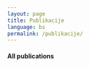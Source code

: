 ```yaml
---
layout: page
title: Publikacije
language: bs
permalink: /publikacije/
---
```

<h4>All publications</h4>
<a href="http://www.bhas.ba/data/Dokumenti/pdf/sistembs.pdf" target="_blank>Sistem BS</a>
<a href="http://www.bhas.ba/data/Dokumenti/pdf/sistembs.pdf" target="_blank>Sistem BS 2</a>
